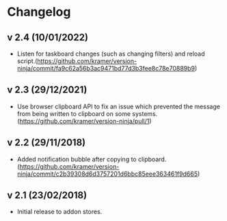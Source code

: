 # Changelog

## v 2.4 (10/01/2022)
* Listen for taskboard changes (such as changing filters) and reload script.(https://github.com/kramer/version-ninja/commit/fa9c62a56b3ac9471bd77d3b3fee8c78e70889b9)

## v 2.3 (29/12/2021)
* Use browser clipboard API to fix an issue which prevented the message from being written to clipboard on some systems. (https://github.com/kramer/version-ninja/pull/1)

## v 2.2 (29/11/2018)
* Added notification bubble after copying to clipboard. (https://github.com/kramer/version-ninja/commit/c2b39308d6d3757201d6bbc85eee363461f9d665)

## v 2.1 (23/02/2018)
* Initial release to addon stores.
